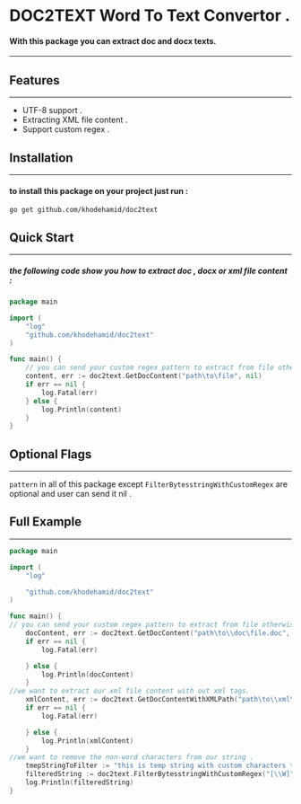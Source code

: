# DOC2TEXT Word To Text Convertor . 

#### With this package you can extract __doc__ and __docx__ texts.
---
## Features
---
+ UTF-8 support .
+ Extracting XML file content  .
+ Support custom regex . 
## Installation
---
#### to install this package on your project just run : 
    go get github.com/khodehamid/doc2text
## Quick Start
---
##### the following code show you how to extract doc , docx or xml file content : 

``` go
package main

import (
	"log"
	"github.com/khodehamid/doc2text"
)

func main() {
	// you can send your custom regex pattern to extract from file otherwise send nil .
	content, err := doc2text.GetDocContent("path\to\file", nil)
	if err == nil {
		log.Fatal(err)
	} else {
		log.Println(content)
	}
}

```

## Optional Flags
---
`pattern` in all of this package except `FilterBytesstringWithCustomRegex` are optional and user can send it nil .
## Full Example
--- 
``` go 
package main

import (
	"log"

	"github.com/khodehamid/doc2text"
)

func main() {
// you can send your custom regex pattern to extract from file otherwise send nil .
	docContent, err := doc2text.GetDocContent("path\to\\doc\file.doc", nil)
	if err == nil {
		log.Fatal(err)

	} else {
		log.Println(docContent)
	}
//we want to extract our xml file content with out xml tags. 
	xmlContent, err := doc2text.GetDocContentWithXMLPath("path\to\\xml\file.xml", nil)
	if err == nil {
		log.Fatal(err)

	} else {
		log.Println(xmlContent)
	}
//we want to remove the non-word characters from our string . 
	tmepStringToFilter := "this is temp string with custom characters to filter@!@#!$#$#$%#$%^$ 123213"
	filteredString := doc2text.FilterBytesstringWithCustomRegex("[\\W]", []byte(tmepStringToFilter), " ")
	log.Println(filteredString)
}


```
